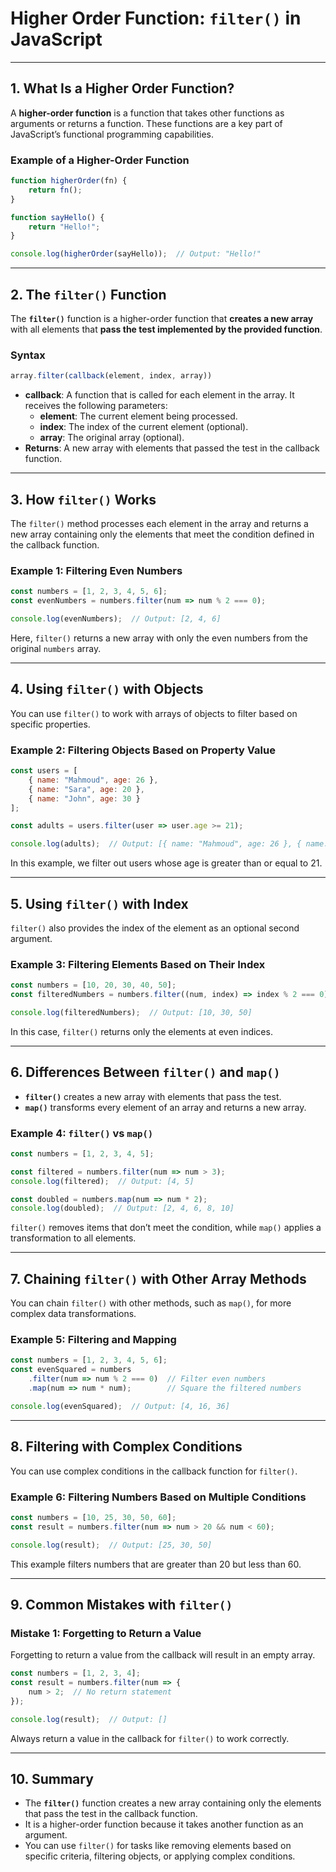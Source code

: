 # Higher Order Function: `filter()` in JavaScript

---

## 1. What Is a Higher Order Function?

A **higher-order function** is a function that takes other functions as arguments or returns a function. These functions are a key part of JavaScript’s functional programming capabilities.

### Example of a Higher-Order Function

```js
function higherOrder(fn) {
    return fn();
}

function sayHello() {
    return "Hello!";
}

console.log(higherOrder(sayHello));  // Output: "Hello!"
```

---

## 2. The `filter()` Function

The **`filter()`** function is a higher-order function that **creates a new array** with all elements that **pass the test implemented by the provided function**.

### Syntax

```js
array.filter(callback(element, index, array))
```

- **callback**: A function that is called for each element in the array. It receives the following parameters:
  - **element**: The current element being processed.
  - **index**: The index of the current element (optional).
  - **array**: The original array (optional).
- **Returns**: A new array with elements that passed the test in the callback function.

---

## 3. How `filter()` Works

The `filter()` method processes each element in the array and returns a new array containing only the elements that meet the condition defined in the callback function.

### Example 1: Filtering Even Numbers

```js
const numbers = [1, 2, 3, 4, 5, 6];
const evenNumbers = numbers.filter(num => num % 2 === 0);

console.log(evenNumbers);  // Output: [2, 4, 6]
```

Here, `filter()` returns a new array with only the even numbers from the original `numbers` array.

---

## 4. Using `filter()` with Objects

You can use `filter()` to work with arrays of objects to filter based on specific properties.

### Example 2: Filtering Objects Based on Property Value

```js
const users = [
    { name: "Mahmoud", age: 26 },
    { name: "Sara", age: 20 },
    { name: "John", age: 30 }
];

const adults = users.filter(user => user.age >= 21);

console.log(adults);  // Output: [{ name: "Mahmoud", age: 26 }, { name: "John", age: 30 }]
```

In this example, we filter out users whose age is greater than or equal to 21.

---

## 5. Using `filter()` with Index

`filter()` also provides the index of the element as an optional second argument.

### Example 3: Filtering Elements Based on Their Index

```js
const numbers = [10, 20, 30, 40, 50];
const filteredNumbers = numbers.filter((num, index) => index % 2 === 0);

console.log(filteredNumbers);  // Output: [10, 30, 50]
```

In this case, `filter()` returns only the elements at even indices.

---

## 6. Differences Between `filter()` and `map()`

- **`filter()`** creates a new array with elements that pass the test.
- **`map()`** transforms every element of an array and returns a new array.

### Example 4: `filter()` vs `map()`

```js
const numbers = [1, 2, 3, 4, 5];

const filtered = numbers.filter(num => num > 3);
console.log(filtered);  // Output: [4, 5]

const doubled = numbers.map(num => num * 2);
console.log(doubled);  // Output: [2, 4, 6, 8, 10]
```

`filter()` removes items that don’t meet the condition, while `map()` applies a transformation to all elements.

---

## 7. Chaining `filter()` with Other Array Methods

You can chain `filter()` with other methods, such as `map()`, for more complex data transformations.

### Example 5: Filtering and Mapping

```js
const numbers = [1, 2, 3, 4, 5, 6];
const evenSquared = numbers
    .filter(num => num % 2 === 0)  // Filter even numbers
    .map(num => num * num);        // Square the filtered numbers

console.log(evenSquared);  // Output: [4, 16, 36]
```

---

## 8. Filtering with Complex Conditions

You can use complex conditions in the callback function for `filter()`.

### Example 6: Filtering Numbers Based on Multiple Conditions

```js
const numbers = [10, 25, 30, 50, 60];
const result = numbers.filter(num => num > 20 && num < 60);

console.log(result);  // Output: [25, 30, 50]
```

This example filters numbers that are greater than 20 but less than 60.

---

## 9. Common Mistakes with `filter()`

### Mistake 1: Forgetting to Return a Value

Forgetting to return a value from the callback will result in an empty array.

```js
const numbers = [1, 2, 3, 4];
const result = numbers.filter(num => {
    num > 2;  // No return statement
});

console.log(result);  // Output: []
```

Always return a value in the callback for `filter()` to work correctly.

---

## 10. Summary

- The **`filter()`** function creates a new array containing only the elements that pass the test in the callback function.
- It is a higher-order function because it takes another function as an argument.
- You can use `filter()` for tasks like removing elements based on specific criteria, filtering objects, or applying complex conditions.